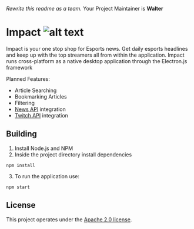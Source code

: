   *Rewrite this readme as a team.*
Your Project Maintainer is **Walter**

# Impact ![alt text](https://github.com/CSI280-S17/Montpelier/blob/master/media/icon64.png)

Impact is your one stop shop for Esports news. Get daily esports headlines and keep up with the top streamers all from within the application.
Impact runs cross-platform as a native desktop application through the Electron.js framework 

Planned Features:
* Article Searching
* Bookmarking Articles
* Filtering
* [News API](https://newsapi.org/) integration
* [Twitch API](https://dev.twitch.tv/) integration

## Building
1. Install Node.js and NPM
2. Inside the project directory install dependencies
```
npm install
```
3. To run the application use:
```
npm start
```

## License
This project operates under the [Apache 2.0 license](https://github.com/CSI280-S17/Montpelier/blob/master/LICENSE).
